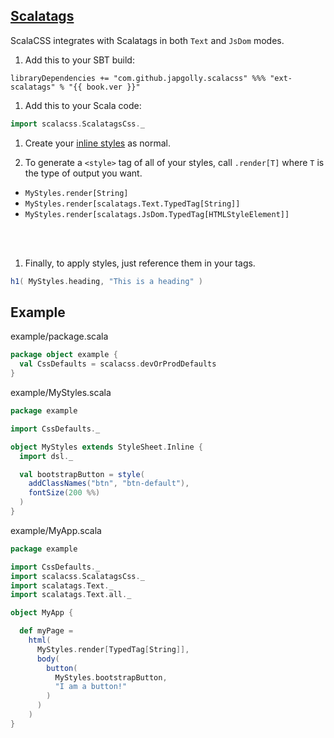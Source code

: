 ## [Scalatags](https://github.com/lihaoyi/scalatags)

ScalaCSS integrates with Scalatags in both `Text` and `JsDom` modes.

1. Add this to your SBT build:

  <pre><code class="lang-scala">libraryDependencies += "com.github.japgolly.scalacss" %%% "ext-scalatags" % "{{ book.ver }}"</code></pre>

1. Add this to your Scala code:
  ```scala
  import scalacss.ScalatagsCss._
  ```

1. Create your [inline styles](../quickstart/inline.md) as normal.

1. To generate a `<style>` tag of all of your styles, call `.render[T]` where
   `T` is the type of output you want.
  * `MyStyles.render[String]`
  * `MyStyles.render[scalatags.Text.TypedTag[String]]`
  * `MyStyles.render[scalatags.JsDom.TypedTag[HTMLStyleElement]]`
  <br/>
  <br/>

1. Finally, to apply styles, just reference them in your tags.
  ```scala
  h1( MyStyles.heading, "This is a heading" )
  ```

## Example

example/package.scala
```scala
package object example {
  val CssDefaults = scalacss.devOrProdDefaults
}
```

example/MyStyles.scala
```scala
package example

import CssDefaults._

object MyStyles extends StyleSheet.Inline {
  import dsl._

  val bootstrapButton = style(
    addClassNames("btn", "btn-default"),
    fontSize(200 %%)
  )
}
```

example/MyApp.scala
```scala
package example

import CssDefaults._
import scalacss.ScalatagsCss._
import scalatags.Text._
import scalatags.Text.all._

object MyApp {

  def myPage =
    html(
      MyStyles.render[TypedTag[String]],
      body(
        button(
          MyStyles.bootstrapButton,
          "I am a button!"
        )
      )
    )
}
```
